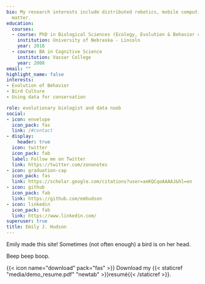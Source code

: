 ```yaml
---
bio: My research interests include distributed robotics, mobile computing and programmable
  matter.
education:
  courses:
  - course: PhD in Biological Sciences (Ecology, Evolution & Behavior concentration)
    institution: University of Nebraska - Lincoln
    year: 2018
  - course: BA in Cognitive Science
    institution: Vassar College
    year: 2008
email: ""
highlight_name: false
interests:
- Evolution of Behavior
- Bird Culture
- Using data for conservation

role: evolutionary biologist and data noob
social:
- icon: envelope
  icon_pack: fas
  link: /#contact
- display:
    header: true
  icon: twitter
  icon_pack: fab
  label: Follow me on Twitter
  link: https://twitter.com/zononotes
- icon: graduation-cap
  icon_pack: fas
  link: https://scholar.google.com/citations?user=aeKQCqoAAAAJ&hl=en
- icon: github
  icon_pack: fab
  link: https://github.com/emhudson
- icon: linkedin
  icon_pack: fab
  link: https://www.linkedin.com/
superuser: true
title: Emily J. Hudson
---
```


Emily made this site! Sometimes (not often enough) a bird is on her head.

Beep beep boop.

{{< icon name="download" pack="fas" >}} Download my {{< staticref "media/demo_resume.pdf" "newtab" >}}resumé{{< /staticref >}}.
